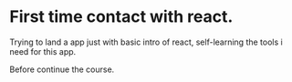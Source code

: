 # First time contact with react.
<p>
Trying to land a app just with basic intro of react,
self-learning the tools i need for this app.

Before continue the course.
</p>
